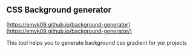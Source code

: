 ## CSS Background generator
[https://emvk09.github.io/background-generator](https://emvk09.github.io/background-generator/)

This tool helps you to generate background css gradient for yor projects
